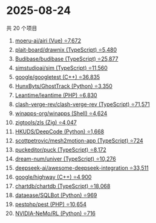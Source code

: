 # 2025-08-24

共 20 个项目

<!-- BEGIN GITHUB -->
<!-- 最后更新时间 2025-08-24 08:50:56 +0800 -->
1. [moeru-ai/airi (Vue) ⭐7,672](https://github.com/moeru-ai/airi)
1. [plait-board/drawnix (TypeScript) ⭐5,480](https://github.com/plait-board/drawnix)
1. [Budibase/budibase (TypeScript) ⭐25,877](https://github.com/Budibase/budibase)
1. [simstudioai/sim (TypeScript) ⭐11,560](https://github.com/simstudioai/sim)
1. [google/googletest (C++) ⭐36,835](https://github.com/google/googletest)
1. [HunxByts/GhostTrack (Python) ⭐3,350](https://github.com/HunxByts/GhostTrack)
1. [Leantime/leantime (PHP) ⭐6,830](https://github.com/Leantime/leantime)
1. [clash-verge-rev/clash-verge-rev (TypeScript) ⭐71,571](https://github.com/clash-verge-rev/clash-verge-rev)
1. [winapps-org/winapps (Shell) ⭐4,624](https://github.com/winapps-org/winapps)
1. [zigtools/zls (Zig) ⭐4,047](https://github.com/zigtools/zls)
1. [HKUDS/DeepCode (Python) ⭐1,668](https://github.com/HKUDS/DeepCode)
1. [scottpetrovic/mesh2motion-app (TypeScript) ⭐724](https://github.com/scottpetrovic/mesh2motion-app)
1. [puckeditor/puck (TypeScript) ⭐8,172](https://github.com/puckeditor/puck)
1. [dream-num/univer (TypeScript) ⭐10,276](https://github.com/dream-num/univer)
1. [deepseek-ai/awesome-deepseek-integration ⭐33,511](https://github.com/deepseek-ai/awesome-deepseek-integration)
1. [google/highway (C++) ⭐4,900](https://github.com/google/highway)
1. [chartdb/chartdb (TypeScript) ⭐18,068](https://github.com/chartdb/chartdb)
1. [dataease/SQLBot (Python) ⭐969](https://github.com/dataease/SQLBot)
1. [pestphp/pest (PHP) ⭐10,654](https://github.com/pestphp/pest)
1. [NVIDIA-NeMo/RL (Python) ⭐716](https://github.com/NVIDIA-NeMo/RL)
<!-- END GITHUB -->